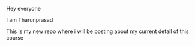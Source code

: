 Hey everyone 

I am Tharunprasad 

This is my new repo where i will be posting about my current detail of this course

